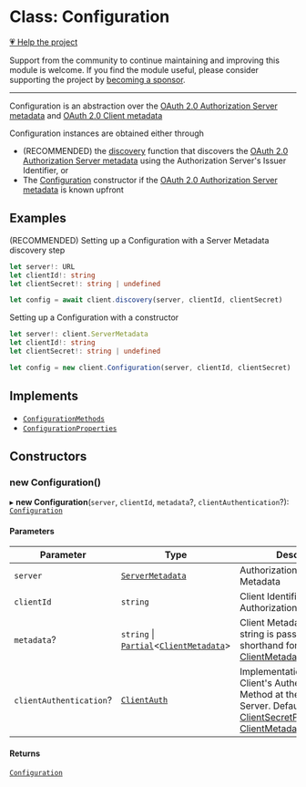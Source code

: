 # Class: Configuration

[💗 Help the project](https://github.com/sponsors/panva)

Support from the community to continue maintaining and improving this module is welcome. If you find the module useful, please consider supporting the project by [becoming a sponsor](https://github.com/sponsors/panva).

***

Configuration is an abstraction over the
[OAuth 2.0 Authorization Server metadata](../interfaces/ServerMetadata.md) and
[OAuth 2.0 Client metadata](../interfaces/ClientMetadata.md)

Configuration instances are obtained either through

- (RECOMMENDED) the [discovery](../functions/discovery.md) function that discovers the
  [OAuth 2.0 Authorization Server metadata](../interfaces/ServerMetadata.md) using the
  Authorization Server's Issuer Identifier, or
- The [Configuration](Configuration.md) constructor if the
  [OAuth 2.0 Authorization Server metadata](../interfaces/ServerMetadata.md) is known
  upfront

## Examples

(RECOMMENDED) Setting up a Configuration with a Server Metadata discovery
step

```ts
let server!: URL
let clientId!: string
let clientSecret!: string | undefined

let config = await client.discovery(server, clientId, clientSecret)
```

Setting up a Configuration with a constructor

```ts
let server!: client.ServerMetadata
let clientId!: string
let clientSecret!: string | undefined

let config = new client.Configuration(server, clientId, clientSecret)
```

## Implements

- [`ConfigurationMethods`](../interfaces/ConfigurationMethods.md)
- [`ConfigurationProperties`](../interfaces/ConfigurationProperties.md)

## Constructors

### new Configuration()

▸ **new Configuration**(`server`, `clientId`, `metadata`?, `clientAuthentication`?): [`Configuration`](Configuration.md)

#### Parameters

| Parameter | Type | Description |
| ------ | ------ | ------ |
| `server` | [`ServerMetadata`](../interfaces/ServerMetadata.md) | Authorization Server Metadata |
| `clientId` | `string` | Client Identifier at the Authorization Server |
| `metadata`? | `string` \| [`Partial`](https://www.typescriptlang.org/docs/handbook/utility-types.html#partialtype)\<[`ClientMetadata`](../interfaces/ClientMetadata.md)\> | Client Metadata, when a string is passed it is a shorthand for passing just [ClientMetadata.client\_secret](../interfaces/ClientMetadata.md#client_secret). |
| `clientAuthentication`? | [`ClientAuth`](../type-aliases/ClientAuth.md) | Implementation of the Client's Authentication Method at the Authorization Server. Default is [ClientSecretPost](../functions/ClientSecretPost.md) using the [ClientMetadata.client\_secret](../interfaces/ClientMetadata.md#client_secret). |

#### Returns

[`Configuration`](Configuration.md)
